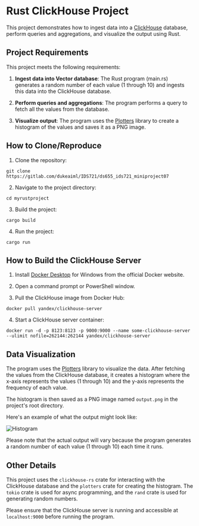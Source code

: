 # Rust ClickHouse Project

This project demonstrates how to ingest data into a [ClickHouse](https://clickhouse.com/) database, perform queries and aggregations, and visualize the output using Rust.

## Project Requirements

This project meets the following requirements:

1. **Ingest data into Vector database**: The Rust program (main.rs) generates a random number of each value (1 through 10) and ingests this data into the ClickHouse database.

2. **Perform queries and aggregations**: The program performs a query to fetch all the values from the database.

3. **Visualize output**: The program uses the [Plotters](https://docs.rs/plotters/latest/plotters/) library to create a histogram of the values and saves it as a PNG image.

## How to Clone/Reproduce

1. Clone the repository: 
```
git clone https://gitlab.com/dukeaiml/IDS721/ds655_ids721_miniproject07
```

2. Navigate to the project directory: 
```
cd myrustproject
```

3. Build the project: 
```
cargo build
```

4. Run the project: 
```
cargo run
```

## How to Build the ClickHouse Server

1. Install [Docker Desktop](https://www.docker.com/products/docker-desktop/) for Windows from the official Docker website.

2. Open a command prompt or PowerShell window.

3. Pull the ClickHouse image from Docker Hub: 
```
docker pull yandex/clickhouse-server
```

4. Start a ClickHouse server container: 
```
docker run -d -p 8123:8123 -p 9000:9000 --name some-clickhouse-server --ulimit nofile=262144:262144 yandex/clickhouse-server
```

## Data Visualization

The program uses the [Plotters](https://docs.rs/plotters/latest/plotters/) library to visualize the data. After fetching the values from the ClickHouse database, it creates a histogram where the x-axis represents the values (1 through 10) and the y-axis represents the frequency of each value.

The histogram is then saved as a PNG image named `output.png` in the project's root directory.

Here's an example of what the output might look like:

![Histogram](output.png)

Please note that the actual output will vary because the program generates a random number of each value (1 through 10) each time it runs.

## Other Details

This project uses the `clickhouse-rs` crate for interacting with the ClickHouse database and the `plotters` crate for creating the histogram. The `tokio` crate is used for async programming, and the `rand` crate is used for generating random numbers.

Please ensure that the ClickHouse server is running and accessible at `localhost:9000` before running the program.
